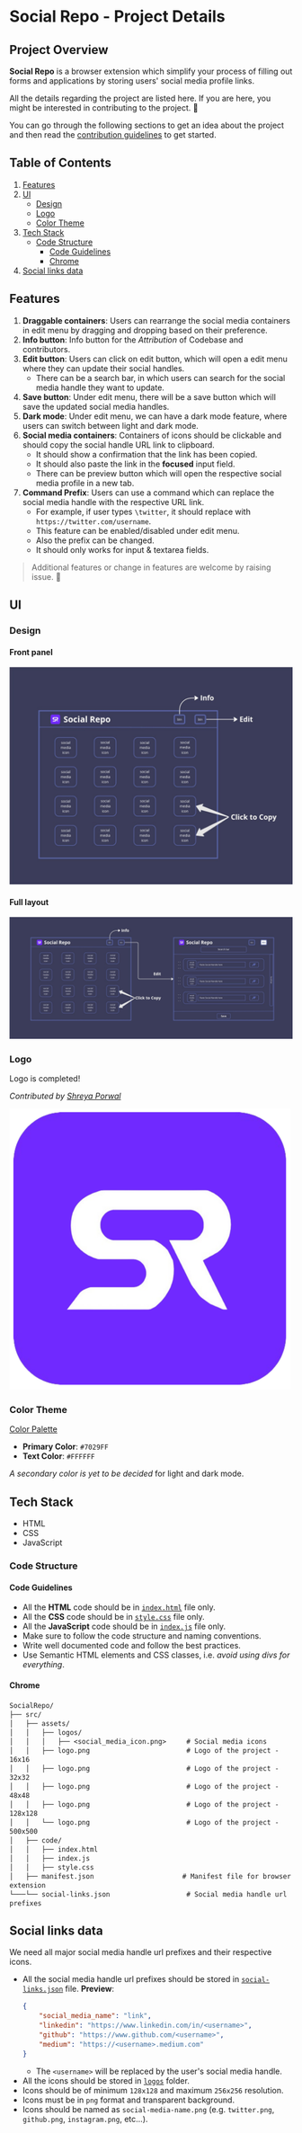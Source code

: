 # Social Repo - Project Details

## Project Overview

**Social Repo** is a browser extension which simplify your process of filling out forms and applications by storing users' social media profile links.

All the details regarding the project are listed here.
If you are here, you might be interested in contributing to the project. 🎉

You can go through the following sections to get an idea about the project and then read the [contribution guidelines](CONTRIBUTING) to get started.

## Table of Contents

1. [Features](#features)
2. [UI](#ui)
    - [Design](#design)
    - [Logo](#logo)
    - [Color Theme](#color-theme)
3. [Tech Stack](#tech-stack)
    - [Code Structure](#code-structure)
        - [Code Guidelines](#code-guidelines)
        - [Chrome](#chrome)
4. [Social links data](#social-links-data)

## Features

<!-- As seen in [layout](#full-layout), the features are as follows: -->

1. **Draggable containers**: Users can rearrange the social media containers in edit menu by dragging and dropping based on their preference.
2. **Info button**: Info button for the _Attribution_ of Codebase and contributors.
3. **Edit button**: Users can click on edit button, which will open a edit menu where they can update their social handles.
    - There can be a search bar, in which users can search for the social media handle they want to update.
4. **Save button**: Under edit menu, there will be a save button which will save the updated social media handles.
5. **Dark mode**: Under edit menu, we can have a dark mode feature, where users can switch between light and dark mode.
6. **Social media containers**: Containers of icons should be clickable and should copy the social handle URL link to clipboard.
    - It should show a confirmation that the link has been copied.
    - It should also paste the link in the **focused** input field.
    - There can be preview button which will open the respective social media profile in a new tab.
7. **Command Prefix**: Users can use a command which can replace the social media handle with the respective URL link.
    - For example, if user types `\twitter`, it should replace with `https://twitter.com/username`.
    - This feature can be enabled/disabled under edit menu.
    - Also the prefix can be changed.
    - It should only works for input & textarea fields.

> Additional features or change in features are welcome by raising issue. 🤗

## UI

### Design

#### Front panel

![Front panel](../../design/Front%20Panel.jpg)

#### Full layout

![Full layout](../../design/Social%20Repo.jpg)

### Logo

Logo is completed!

_Contributed by [Shreya Porwal](https://github.com/porwalshreyaa)_

![Logo](../../src/assets/logo.png)

### Color Theme

[Color Palette](https://coolors.co/ffffff-9662ff-8c52ff-7029ff)

-   **Primary Color**: `#7029FF`
-   **Text Color**: `#FFFFFF`

_A secondary color is yet to be decided_ for light and dark mode.

## Tech Stack

-   HTML
-   CSS
-   JavaScript

### Code Structure

#### Code Guidelines

-   All the **HTML** code should be in [`index.html`](../../src/code/index.html) file only.
-   All the **CSS** code should be in [`style.css`](../../src/code/style.css) file only.
-   All the **JavaScript** code should be in [`index.js`](../../src/code/index.js) file only.
-   Make sure to follow the code structure and naming conventions.
-   Write well documented code and follow the best practices.
-   Use Semantic HTML elements and CSS classes, i.e. _avoid using divs for everything_.

#### Chrome

```
SocialRepo/
├── src/
│   ├── assets/
│   │   ├── logos/
│   │   │   ├── <social_media_icon.png>     # Social media icons
│   │   ├── logo.png                        # Logo of the project - 16x16
│   │   ├── logo.png                        # Logo of the project - 32x32
│   │   ├── logo.png                        # Logo of the project - 48x48
│   │   ├── logo.png                        # Logo of the project - 128x128
│   │   └── logo.png                        # Logo of the project - 500x500
│   ├── code/
│   │   ├── index.html
│   │   ├── index.js
│   │   ├── style.css
│   ├── manifest.json                      # Manifest file for browser extension
└───└── social-links.json                   # Social media handle url prefixes
```

## Social links data

We need all major social media handle url prefixes and their respective icons.

-   All the social media handle url prefixes should be stored in [`social-links.json`](../../src/social-links.json) file.
    **Preview**:
    ```json
    {
        "social_media_name": "link",
        "linkedin": "https://www.linkedin.com/in/<username>",
        "github": "https://www.github.com/<username>",
        "medium": "https://<username>.medium.com"
    }
    ```
    -   The `<username>` will be replaced by the user's social media handle.
-   All the icons should be stored in [`logos`](../../src/assets/logos/) folder.
-   Icons should be of minimum `128x128` and maximum `256x256` resolution.
-   Icons must be in `png` format and transparent background.
-   Icons should be named as `social-media-name.png` (e.g. `twitter.png`, `github.png`, `instagram.png`, etc...).
